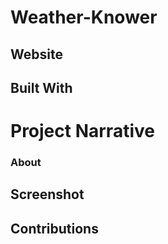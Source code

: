 # Weather-Knower

## Website



## Built With



# Project Narrative

### About


## Screenshot

## Contributions
